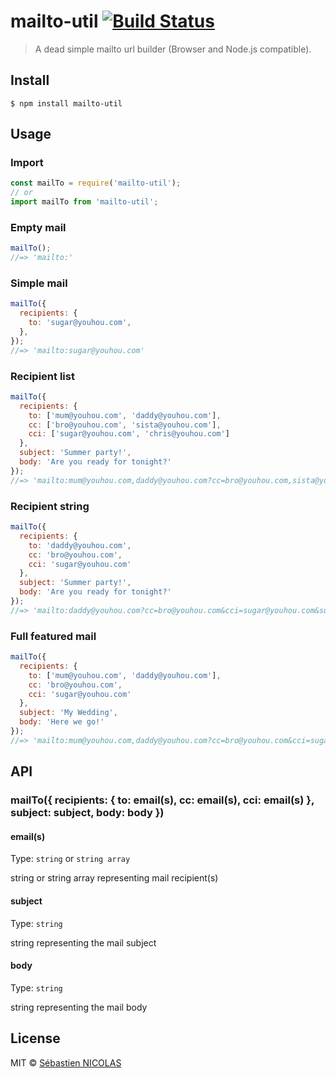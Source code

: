 # mailto-util [![Build Status](https://travis-ci.org/nanaki/mailto-util.svg?branch=master)](https://travis-ci.org/nanaki/mailto-util)

> A dead simple mailto url builder (Browser and Node.js compatible).


## Install

```
$ npm install mailto-util
```


## Usage

### Import
```js
const mailTo = require('mailto-util');
// or
import mailTo from 'mailto-util';
```

### Empty mail
```js
mailTo();
//=> 'mailto:'
```

### Simple mail
```js
mailTo({
  recipients: {
    to: 'sugar@youhou.com',
  },
});
//=> 'mailto:sugar@youhou.com'
```

### Recipient list
```js
mailTo({
  recipients: {
    to: ['mum@youhou.com', 'daddy@youhou.com'],
    cc: ['bro@youhou.com', 'sista@youhou.com'],
    cci: ['sugar@youhou.com', 'chris@youhou.com']
  },
  subject: 'Summer party!',
  body: 'Are you ready for tonight?'
});
//=> 'mailto:mum@youhou.com,daddy@youhou.com?cc=bro@youhou.com,sista@youhou.com&cci=sugar@youhou.com,chris@youhou.com&subject=Summer%20party!&body=Are%20you%20ready%20for%20tonight%20%3F'
```

### Recipient string
```js
mailTo({
  recipients: {
    to: 'daddy@youhou.com',
    cc: 'bro@youhou.com',
    cci: 'sugar@youhou.com'
  },
  subject: 'Summer party!',
  body: 'Are you ready for tonight?'
});
//=> 'mailto:daddy@youhou.com?cc=bro@youhou.com&cci=sugar@youhou.com&subject=Summer%20party!&body=Are%20you%20ready%20for%20tonight%20%3F'
```

### Full featured mail
```js
mailTo({
  recipients: {
    to: ['mum@youhou.com', 'daddy@youhou.com'],
    cc: 'bro@youhou.com',
    cci: 'sugar@youhou.com'
  },
  subject: 'My Wedding',
  body: 'Here we go!'
});
//=> 'mailto:mum@youhou.com,daddy@youhou.com?cc=bro@youhou.com&cci=sugar@youhou.com&subject=My%20Wedding&body=Here%20we%20go!'
```


## API

### mailTo({ recipients: { to: email(s), cc: email(s), cci: email(s) }, subject: subject, body: body })

#### email(s)

Type: `string` or `string array`

string or string array representing mail recipient(s)


#### subject

Type: `string`

string representing the mail subject


#### body

Type: `string`

string representing the mail body


## License

MIT © [Sébastien NICOLAS](https://github.com/nanaki)
